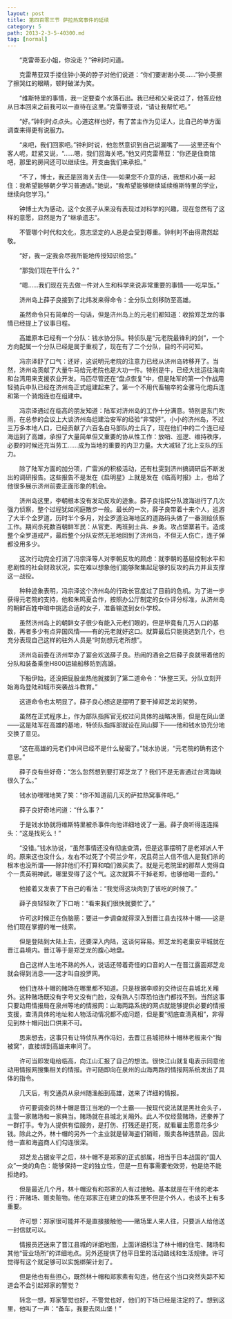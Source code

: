 ```yaml
---
layout: post
title: 第四百零三节 萨拉热窝事件的延续
category: 5
path: 2013-2-3-5-40300.md
tag: [normal]
---
```


　　“克雷蒂亚小姐，你没走？”钟利时问道。

　　克雷蒂亚双手搂住钟小英的脖子对他们说道：“你们要谢谢小英……”钟小英擦了擦哭红的眼睛，顿时破涕为笑。

　　“维斯特里的事情，我一定要查个水落石出。我已经和父亲说过了，他答应他从日本回来之前我可以一直待在这里。”克雷蒂亚说，“请让我帮忙吧。”

　　“好。”钟利时点点头。心道这样也好，有了苦主作为见证人，比自己的单方面调查来得更有说服力。

　　“来吧，我们回家吧。”钟利时说，他忽然意识到自己说漏嘴了——这里还有个客人呢，赶紧又说，“……嗯，我们回海关吧。”他又问克雷蒂亚：“你还是住商馆吧，那里的房间还可以继续住。开支由我们来承担。”

　　“不了，博士，我还是回海关去住——如果您不介意的话，我想和小英一起住：我希望能够朝夕学习普通话。”她说，“我希望能够继续延续维斯特里的学业，继续向您学习。”

　　钟博士大为感动，这个女孩子从来没有表现过对科学的兴趣，现在忽然有了这样的意愿，显然是为了“继承遗志”。

　　不管哪个时代和文化，意志坚定的人总是会受到尊重。钟利时不由得肃然起敬。

　　“好，我一定我会尽我所能地传授知识给您。”

　　“那我们现在干什么？”

　　“嗯……我们现在先去做一件对人生和科学来说非常重要的事情——吃早饭。”

　　济州岛上薛子良接到了北炜发来得命令：全分队立刻移防至高雄。

　　虽然命令只有简单的一句话，但是济州岛上的元老们都知道：收拾郑芝龙的事情已经提上了议事日程。

　　高雄原本已经有一个分队：钱水协分队。特侦队是“元老院最锋利的剑”，一个方向配属一个分队已经是属于重视了，现在有了二个分队，目的不问可知。

　　冯宗泽舒了口气：还好，这说明元老院的注意力已经从济州岛转移开了。当然，济州岛贡献了大量牛马给元老院也是大功一件。特别是牛，已经大批运往海南和台湾用来支援农业开发。马匹尽管还在“盘点恢复”中，但是陆军的第一个作战用轻骑兵中队已经在济州岛正式组建起来了。第一个不用代畜输卒的全骡马化炮兵连和第一个骑炮连也在组建中。

　　冯宗泽通过在临高的朋友知道：陆军对济州岛的工作十分满意。特别是东门吹雨，在总参的会议上大谈济州岛组建治安军的经验“非常好”。小小的济州岛，不过三万多本地人口，已经贡献了六百名白马部队的士兵了，现在他们中的二个连已经海运到了高雄，承担了大量简单但又重要的协从性工作：放哨、巡逻、维持秩序，必要的时候还充当劳工……成为当地的重要的内卫力量。大大减轻了北上支队的压力。

　　除了陆军方面的加分项，广雷派的积极活动，还有杜雯到济州搞调研后不断发出的调研报告。这些报告不是发在《启明星》上就是发在《临高时报》上，也给了他很多展示济州前委正面形象的机会。

　　济州岛这里，李朝根本没有发动反攻的迹象。薛子良指挥分队渡海进行了几次强力侦察，整个过程犹如闲庭散步一般。最长的一次，薛子良带着十来个人，巡游了大半个全罗道，历时半个多月，对全罗道沿海地区的道路码头做了一番测绘侦察工作。期间杀死数百朝鲜军民：从官吏、两班到士兵、乡勇。攻占堡寨若干。造成整个全罗道戒严，最后整个分队安然无恙地回到了济州岛，不但无人伤亡，连子弹都没用多少。

　　这次行动完全打消了冯宗泽等人对李朝反攻的顾虑：就李朝的基层控制水平和悲剧性的社会财政状况，实在难以想象他们能够聚集起足够的反攻的兵力并且支撑这一战役。

　　种种迹象表明，冯宗泽这个济州岛的行政长官度过了目前的危机。为了进一步获得元老院的支持，他和朱鸣夏合作，按照办公厅制定的女仆评分标准，从济州岛的朝鲜百姓中暗中挑选合适的女子，准备输送到女仆学校。

　　虽然济州岛上的朝鲜女子很少有能入元老们眼的，但是毕竟有几万人口的基数，再者多少有点异国风情——有的元老就好这口。就算最后只能挑选到几个，也充分表现自己这样的驻外人员是“时刻想元老所想”。

　　济州岛前委在济州举办了宴会欢送薛子良。热闹的酒会之后薛子良就带着他的分队和装备乘坐H800运输船移防到高雄。

　　下船伊始，还没把屁股坐热他就接到了第二道命令：“休整三天。分队立刻开始海岛登陆和城市突袭战斗教育。”

　　这道命令也太明显了。薛子良心想这是摆明了要干掉郑芝龙的架势。

　　虽然在正式程序上，作为部队指挥官无权过问具体的战略决策，但是在凤山堡——这是陆军在高雄的基地，特侦队指挥部就设在凤山脚下——他和钱水协充分地交换了意见。

　　“这在高雄的元老们中间已经不是什么秘密了。”钱水协说，“元老院的确有这个意思。”

　　薛子良有些好奇：“怎么忽然想到要打郑芝龙了？我们不是无害通过台湾海峡很久了么。”

　　钱水协嘿嘿地笑了笑：“你不知道前几天的萨拉热窝事件吧。”

　　薛子良好奇地问道：“什么事？”

　　于是钱水协就将维斯特里被杀事件向他详细地说了一遍。薛子良听得连连摇头：“这是找死么！”

　　“没错。”钱水协说，“虽然事情还没有彻底查清，但是这事摆明了是老郑派人干的。原来这也没什么，左右不过死了个荷兰少年，况且荷兰人信不信人是我们杀的根本也没所谓——除非他们不打算和咱们做买卖了。就是元老院里的那帮人觉得自个一贯英明神武，哪里受得了这个气。这次就算不干掉老郑，也够他喝一壶的。”

　　他接着又发表了下自己的看法：“我觉得这块肉到了该吃的时候了。”

　　薛子良轻轻吹了下口哨：“看来我们很快就要忙了。”

　　许可这时候正在伤脑筋：要进一步调查就得深入到晋江县去找林十帽——这是他们现在掌握的唯一线索。

　　但是登陆到大陆上去，还要深入内陆，这谈何容易。郑芝龙的老巢安平城就在晋江县境内。晋江等于是郑芝龙的腹心地盘。

　　自己这样人生地不熟的外人，说话还带着奇怪的口音的人一在晋江露面郑芝龙就会得到消息——这才叫自投罗网。

　　他们连林十帽的赌场在哪里都不知道。只是根据李顺的交待说在县城北关厢外。这种赌场既没有字号又没有门脸，没有熟人引荐恐怕连门都找不到。当然这事只要动用情报局在泉州等地的情报网：山海两路系统的网点就能够提供必要的情报支援，查清具体的地址和人物活动情况都不成问题，但是要“彻底查清真相”，非得见到林十帽问出口供来不可。

　　思来想去，这事只有让特侦队再作冯妇，去晋江县城把林十帽林老板来个“掏被窝”，直接绑到高雄来审问了。

　　许可当即发电给临高，向江山汇报了自己的想法。很快江山就复电表示同意他动用情报网搜集相关的情报。许可随即向在泉州的山海两路的情报网系统发出了具体的指令。

　　几天后，有交通员从泉州随渔船到高雄，送来了详细的情报。

　　许可要调查的林十帽是晋江当地的一个土霸——按现代说法就是黑社会头子，主营一家赌场和一家典当。赌场就在县城北关厢外。此人不仅经营赌场，还豢养了一群打手。专为人提供有偿服务，是打伤、打残还是打死，就看雇主愿意花多少钱。除此之外，林十帽的另外一个主业就是替海盗们销赃，贩卖各种违禁品，因此他一直和海盗商人们勾连很深。

　　郑芝龙占据安平之后，林十帽不是郑家的正式部属，相当于日本战国的“国人众”一类的角色：能够保持一定的独立性，但是一旦有事需要他效劳，他是绝不能拒绝的。

　　但是最近几个月，林十帽没有和郑家的人有过接触。基本就是在干他的老本行：开赌场、贩卖赃物。他在郑家正在建立的体系里不但是个外人，也谈不上有多重要。

　　许可想：郑家很可能并不是直接接触他——赌场里人来人往，只要派人给他送一封信就可以。

　　情报员还送来了晋江县城的详细地图，上面详细标注了林十帽的住宅、赌场和其他“营业场所”的详细地点。另外还提供了他平日里的活动路线和生活规律。许可觉得有这个就足够可以实施绑架计划了。

　　但是他也有些担心，既然林十帽和郑家素有勾连，他在这个当口突然失踪不知道会不会引起郑家的警觉？

　　转念一想，郑家警觉也好，不警觉也好，他们的下场已经是注定的了。想到这里，他叫了一声：“备车，我要去凤山堡！”
